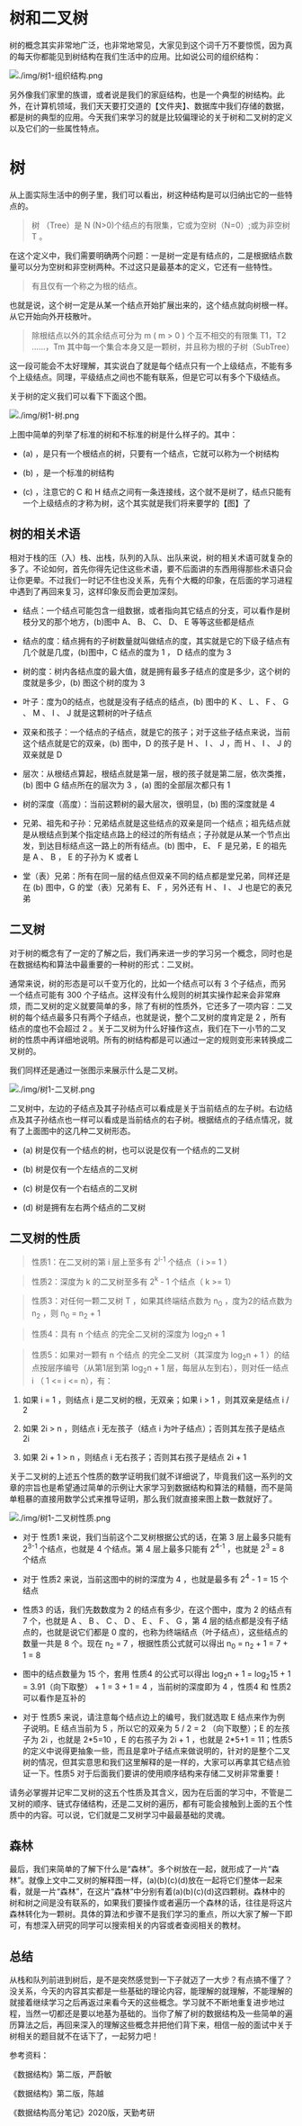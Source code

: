 # 树和二叉树

树的概念其实非常地广泛，也非常地常见，大家见到这个词千万不要惊慌，因为真的每天你都能见到树结构在我们生活中的应用。比如说公司的组织结构：

![./img/树1-组织结构.png](./img/树1-组织结构.png)

另外像我们家里的族谱，或者说是我们的家庭结构，也是一个典型的树结构。此外，在计算机领域，我们天天要打交道的【文件夹】、数据库中我们存储的数据，都是树的典型的应用。今天我们来学习的就是比较偏理论的关于树和二叉树的定义以及它们的一些属性特点。

# 树

从上面实际生活中的例子里，我们可以看出，树这种结构是可以归纳出它的一些特点的。

> 树 （Tree）是 N (N>0)个结点的有限集，它或为空树（N=0）;或为非空树 T 。

在这个定义中，我们需要明确两个问题：一是树一定是有结点的，二是根据结点数量可以分为空树和非空树两种。不过这只是最基本的定义，它还有一些特性。

> 有且仅有一个称之为根的结点。

也就是说，这个树一定是从某一个结点开始扩展出来的，这个结点就向树根一样。从它开始向外开枝散叶。

> 除根结点以外的其余结点可分为 m ( m > 0 ) 个互不相交的有限集 T1，T2 ……，Tm 其中每一个集合本身又是一颗树，并且称为根的子树（SubTree）

这一段可能会不太好理解，其实说白了就是每个结点只有一个上级结点，不能有多个上级结点。同理，平级结点之间也不能有联系，但是它可以有多个下级结点。

关于树的定义我们可以看下下面这个图。

![./img/树1-树.png](./img/树1-树.png)

上图中简单的列举了标准的树和不标准的树是什么样子的。其中：

- (a) ，是只有一个根结点的树，只要有一个结点，它就可以称为一个树结构

- (b) ，是一个标准的树结构

- (c) ，注意它的 C 和 H 结点之间有一条连接线，这个就不是树了，结点只能有一个上级结点的才称为树，这个其实就是我们将来要学的【图】了

## 树的相关术语

相对于栈的压（入）栈、出栈，队列的入队、出队来说，树的相关术语可就复杂的多了。不论如何，首先你得先记住这些术语，要不后面讲的东西用得那些术语只会让你更晕。不过我们一时记不住也没关系，先有个大概的印象，在后面的学习进程中遇到了再回来复习，这样印象反而会更加深刻。

- 结点：一个结点可能包含一组数据，或者指向其它结点的分支，可以看作是树枝分叉的那个地方，(b)图中 A、 B、 C、 D、 E 等等这些都是结点

- 结点的度：结点拥有的子树数量就叫做结点的度，其实就是它的下级子结点有几个就是几度，(b)图中，C 结点的度为 1 ， D 结点的度为 3

- 树的度：树内各结点度的最大值，就是拥有最多子结点的度是多少，这个树的度就是多少，(b) 图这个树的度为 3

- 叶子：度为0的结点，也就是没有子结点的结点，(b) 图中的 K 、 L 、 F 、 G 、 M 、 I 、 J 就是这颗树的叶子结点

- 双亲和孩子：一个结点的子结点，就是它的孩子；对于这些子结点来说，当前这个结点就是它的双亲，(b) 图中，D 的孩子是  H 、 I 、 J ，而  H 、 I 、 J 的双亲就是 D

- 层次：从根结点算起，根结点就是第一层，根的孩子就是第二层，依次类推，(b) 图中 G 结点所在的层次为 3 ，(a) 图的全部层次都只有 1 

- 树的深度（高度）：当前这颗树的最大层次，很明显，(b) 图的深度就是 4

- 兄弟、祖先和子孙：兄弟结点就是这些结点的双亲是同一个结点；祖先结点就是从根结点到某个指定结点路上的经过的所有结点；子孙就是从某一个节点出发，到达目标结点这一路上的所有结点。(b) 图中， E、 F 是兄弟，E 的祖先是 A 、 B ， E 的子孙为 K 或者 L

- 堂（表）兄弟：所有在同一层的结点但双亲不同的结点都是堂兄弟，同样还是在 (b) 图中，G 的堂（表）兄弟有  E、 F ，另外还有   H 、 I 、 J 也是它的表兄弟

## 二叉树

对于树的概念有了一定的了解之后，我们再来进一步的学习另一个概念，同时也是在数据结构和算法中最重要的一种树的形式：二叉树。

通常来说，树的形态是可以千变万化的，比如一个结点可以有 3 个子结点，而另一个结点可能有 300 个子结点。这样没有什么规则的树其实操作起来会非常麻烦，而二叉树的定义就要简单的多，除了有树的性质外，它还多了一项内容：二叉树的每个结点最多只有两个子结点，也就是说，整个二叉树的度肯定是 2 ，所有结点的度也不会超过 2 。关于二叉树为什么好操作这点，我们在下一小节的二叉树的性质中再详细地说明。所有的树结构都是可以通过一定的规则变形来转换成二叉树的。

我们同样还是通过一张图示来展示什么是二叉树。

![./img/树1-二叉树.png](./img/树1-二叉树.png)

二叉树中，左边的子结点及其子孙结点可以看成是关于当前结点的左子树。右边结点及其子孙结点也一样可以看成是当前结点的右子树。根据结点的子结点情况，就有了上面图中的这几种二叉树形态。

- (a) 树是仅有一个结点的树，也可以说是仅有一个结点的二叉树

- (b) 树是仅有一个左结点的二叉树

- (c) 树是仅有一个右结点的二叉树

- (d) 树是拥有左右两个结点的二叉树

## 二叉树的性质

> 性质1：在二叉树的第 i 层上至多有 2<sup>i-1</sup> 个结点（ i >= 1 ）

> 性质2：深度为 k 的二叉树至多有 2<sup>k</sup> - 1 个结点（ k >= 1）

> 性质3：对任何一颗二叉树 T ，如果其终端结点数为 n<sub>0</sub> ，度为2的结点数为 n<sub>2</sub> ，则 n<sub>0</sub> = n<sub>2</sub> + 1

> 性质4：具有 n 个结点 的完全二叉树的深度为 log<sub>2</sub>n + 1

> 性质5：如果对一颗有 n 个结点 的完全二叉树（其深度为 log<sub>2</sub>n + 1 ）的结点按层序编号（从第1层到第 log<sub>2</sub>n + 1 层，每层从左到右），则对任一结点 i （ 1 <= i <= n），有：

1. 如果 i = 1 ，则结点 i 是二叉树的根，无双亲；如果 i > 1 ，则其双亲是结点 i / 2

2. 如果 2i > n ，则结点 i 无左孩子（结点 i 为叶子结点）；否则其左孩子是结点 2i

3. 如果 2i + 1 > n ，则结点 i 无右孩子；否则其右孩子是结点 2i + 1

关于二叉树的上述五个性质的数学证明我们就不详细说了，毕竟我们这一系列的文章的宗旨也是希望通过简单的示例让大家学习到数据结构和算法的精髓，而不是简单粗暴的直接用数学公式来推导证明，那么我们就直接来图上数一数就好了。

![./img/树1-二叉树性质.png](./img/树1-二叉树性质.png)

- 对于 性质1 来说，我们当前这个二叉树根据公式的话，在第 3 层上最多只能有 2<sup>3-1</sup> 个结点，也就是 4 个结点。第 4 层上最多只能有 2<sup>4-1</sup> ，也就是 2<sup>3</sup> = 8 个结点

- 对于 性质2 来说，当前这图中的树的深度为 4 ，也就是最多有 2<sup>4</sup> - 1 = 15 个结点

- 性质3 的话，我们先数数度为 2 的结点有多少，在这个图中，度为 2 的结点有 7 个，也就是 A 、 B 、 C 、 D 、 E 、 F 、 G ，第 4 层的结点都是没有子结点的，也就是说它们都是 0 度的，也称为终端结点（叶子结点），这些结点的数量一共是 8 个。现在 n<sub>2</sub> = 7 ，根据性质公式就可以得出 n<sub>0</sub> = n<sub>2</sub> + 1 = 7 + 1 = 8 

- 图中的结点数量为 15 个，套用 性质4 的公式可以得出 log<sub>2</sub>n + 1 = log<sub>2</sub>15 + 1 = 3.91（向下取整） + 1 = 3 + 1 = 4 ，当前树的深度即为 4 ，性质4 和 性质2 可以看作是互补的

- 对于 性质5 来说，请注意每个结点边上的编号，我们就选取 E 结点来作为例子说明。E 结点当前为 5 ，所以它的双亲为 5 / 2 = 2 （向下取整）；E 的左孩子为 2i ，也就是 2\*5=10 ，E 的右孩子为 2i + 1 ，也就是 2\*5+1 = 11；性质5 的定义中说得更抽象一些，而且是拿叶子结点来做说明的，针对的是整个二叉树的情况，但其实意思和我们这里解释的是一样的，大家可以再拿其它结点验证一下。性质5 对于后面我们要讲的使用顺序结构来存储二叉树非常重要！

请务必掌握并记牢二叉树的这五个性质及其含义，因为在后面的学习中，不管是二叉树的顺序、链式存储结构，还是二叉树的遍历，都有可能会接触到上面的五个性质中的内容。可以说，它们就是二叉树学习中最最基础的灵魂。

## 森林

最后，我们来简单的了解下什么是“森林”。多个树放在一起，就形成了一片“森林”。就像上文中二叉树的解释图一样，(a)(b)(c)(d)放在一起将它们整体一起来看，就是一片“森林”，在这片“森林”中分别有着(a)(b)(c)(d)这四颗树。森林中的树和树之间是没有联系的，如果我们要操作或者遍历一个森林的话，往往是将这片森林转化为一颗树。具体的算法和步骤不是我们学习的重点，所以大家了解一下即可，有想深入研究的同学可以搜索相关的内容或者查阅相关的教材。

## 总结

从栈和队列前进到树后，是不是突然感觉到一下子就迈了一大步？有点搞不懂了？没关系，今天的内容其实都是一些基础的理论内容，能理解的就理解，不能理解的就接着继续学习之后再返过来看今天的这些概念。学习就不不断地重复进步地过程，当然一切都还是要以地基为基础的。当你了解了树的数据结构及一些简单的遍历算法之后，再回来深入的理解这些概念并把他们背下来，相信一般的面试中关于树相关的题目就不在话下了，一起努力吧！

参考资料：

《数据结构》第二版，严蔚敏

《数据结构》第二版，陈越

《数据结构高分笔记》2020版，天勤考研

